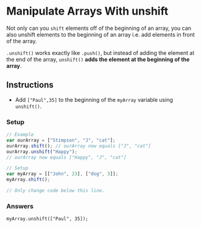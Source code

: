 # Manipulate Arrays With unshift

Not only can you `shift` elements off of the beginning of an array,
you can also unshift elements to the beginning of an array i.e.
add elements in front of the array.

`.unshift()` works exactly like `.push()`, but instead of adding the
element at the end of the array, `unshift()` **adds the element at the
beginning of the array**.

## Instructions
 - Add `["Paul",35]` to the beginning of the `myArray` variable using `unshift()`.

### Setup

```javascript
// Example
var ourArray = ["Stimpson", "J", "cat"];
ourArray.shift(); // ourArray now equals ["J", "cat"]
ourArray.unshift("Happy");
// ourArray now equals ["Happy", "J", "cat"]

// Setup
var myArray = [["John", 23], ["dog", 3]];
myArray.shift();

// Only change code below this line.
```

### Answers

`myArray.unshift(["Paul", 35]);`
